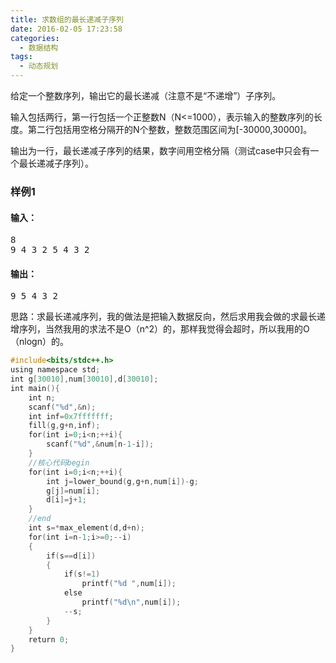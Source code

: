 ```yaml
---
title: 求数组的最长递减子序列
date: 2016-02-05 17:23:58
categories:
  - 数据结构
tags:
  - 动态规划
---
```


给定一个整数序列，输出它的最长递减（注意不是“不递增”）子序列。

<!-- more -->
输入包括两行，第一行包括一个正整数N（N<=1000），表示输入的整数序列的长度。第二行包括用空格分隔开的N个整数，整数范围区间为[-30000,30000]。

输出为一行，最长递减子序列的结果，数字间用空格分隔（测试case中只会有一个最长递减子序列）。

### 样例1

#### 输入：
<pre>8
9 4 3 2 5 4 3 2</pre>

#### 输出：
<pre>9 5 4 3 2</pre>


思路：求最长递减序列，我的做法是把输入数据反向，然后求用我会做的求最长递增序列，当然我用的求法不是O（n^2）的，那样我觉得会超时，所以我用的O（nlogn）的。

``` cpp
#include<bits/stdc++.h>
using namespace std;
int g[30010],num[30010],d[30010];
int main(){
    int n;
    scanf("%d",&n);
    int inf=0x7fffffff;
    fill(g,g+n,inf);
    for(int i=0;i<n;++i){
        scanf("%d",&num[n-1-i]);
    }
    //核心代码begin
    for(int i=0;i<n;++i){
        int j=lower_bound(g,g+n,num[i])-g;
        g[j]=num[i];
        d[i]=j+1;
    }
    //end
    int s=*max_element(d,d+n);
    for(int i=n-1;i>=0;--i)
    {
        if(s==d[i])
        {
            if(s!=1)
                printf("%d ",num[i]);
            else
                printf("%d\n",num[i]);
            --s;
        }
    }
    return 0;
}
```